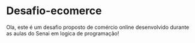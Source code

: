 # Desafio-ecomerce
Ola, este é um desafio proposto de comércio online desenvolvido durante as aulas do Senai em logica de programação!
